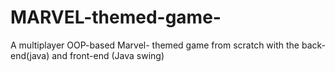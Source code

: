 # MARVEL-themed-game-
A multiplayer OOP-based Marvel- themed game from scratch with the back-end(java) and front-end (Java swing)
